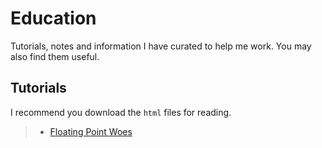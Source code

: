 # Education
Tutorials, notes and information I have curated to help me work. You may also find them useful.

## Tutorials

I recommend you download the `html` files for reading.

>- [Floating Point Woes](http://htmlpreview.github.io/?https://github.com/djlondon/Education/blob/master/tutorials/FP-Woes.html)
